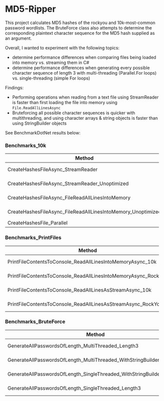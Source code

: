 # MD5-Ripper

This project calculates MD5 hashes of the rockyou and 10k-most-common password wordlists. 
The BruteForce class also attempts to determine the corresponding plaintext character sequence for the MD5 hash supplied as an argument.

Overall, I wanted to experiment with the following topics:

- determine performance differences when comparing files being loaded into memory vs. streaming them in C#
- determine performance differences when generating every possible character sequence of length 3 with multi-threading (Parallel.For loops) vs. single-threading (simple For loops)

Findings:

- Performing operations when reading from a text file using StreamReader is faster than first loading the file into memory using `File.ReadAllLinesAsync`
- Bruteforcing all possible character sequences is quicker with multithreading, and using character arrays & string objects is faster than using StringBuilder objects

See BenchmarkDotNet results below:

### Benchmarks_10k ###

|                                                       Method |      Mean |     Error |    StdDev |      Gen0 |     Gen1 |    Gen2 | Allocated |
|------------------------------------------------------------- |----------:|----------:|----------:|----------:|---------:|--------:|----------:|
|                           CreateHashesFileAsync_StreamReader |  9.757 ms | 0.1950 ms | 0.4520 ms |  656.2500 |        - |       - |   2.64 MB |
|               CreateHashesFileAsync_StreamReader_Unoptimized | 13.605 ms | 0.1636 ms | 0.1450 ms | 1062.5000 |        - |       - |   4.24 MB |
|             CreateHashesFileAsync_FileReadAllLinesIntoMemory | 11.685 ms | 0.2014 ms | 0.1682 ms |  484.3750 | 125.0000 | 62.5000 |   2.97 MB |
| CreateHashesFileAsync_FileReadAllLinesIntoMemory_Unoptimized | 15.421 ms | 0.2161 ms | 0.1916 ms |  750.0000 | 203.1250 | 93.7500 |   4.57 MB |
|                                    CreateHashesFile_Parallel |        NA |        NA |        NA |        NA |       NA |      NA |        NA |



### Benchmarks_PrintFiles ###

|                                                         Method |         Mean |       Error |      StdDev |       Median |        Gen0 |       Gen1 |      Gen2 |  Allocated |
|--------------------------------------------------------------- |-------------:|------------:|------------:|-------------:|------------:|-----------:|----------:|-----------:|
|     PrintFileContentsToConsole_ReadAllLinesIntoMemoryAsync_10k |     2.824 ms |   0.0561 ms |   0.1573 ms |     2.869 ms |    218.7500 |   128.9063 |   62.5000 |     1.4 MB |
| PrintFileContentsToConsole_ReadAllLinesIntoMemoryAsync_RockYou | 5,075.651 ms | 160.3672 ms | 472.8463 ms | 4,894.969 ms | 275000.0000 | 96000.0000 | 7000.0000 | 1972.22 MB |
|       PrintFileContentsToConsole_ReadAllLinesAsStreamAsync_10k |     1.238 ms |   0.0602 ms |   0.1767 ms |     1.189 ms |    269.5313 |          - |         - |    1.08 MB |
|   PrintFileContentsToConsole_ReadAllLinesAsStreamAsync_RockYou | 1,562.837 ms |  15.3794 ms |  13.6334 ms | 1,561.141 ms | 403000.0000 |          - |         - | 1606.77 MB |



### Benchmarks_BruteForce ###


|                                                                Method |      Mean |     Error |    StdDev |    Median |      Gen0 | Allocated |
|---------------------------------------------------------------------- |----------:|----------:|----------:|----------:|----------:|----------:|
|                    GenerateAllPasswordsOfLength_MultiThreaded_Length3 |  5.513 ms | 0.1621 ms | 0.4678 ms |  5.724 ms | 6437.5000 |  25.64 MB |
|  GenerateAllPasswordsOfLength_MultiThreaded_WithStringBuilder_Length3 |  7.067 ms | 0.1398 ms | 0.1373 ms |  7.034 ms | 6445.3125 |  25.65 MB |
| GenerateAllPasswordsOfLength_SingleThreaded_WithStringBuilder_Length3 | 11.576 ms | 0.2272 ms | 0.4039 ms | 11.677 ms | 6421.8750 |  25.62 MB |
|                   GenerateAllPasswordsOfLength_SingleThreaded_Length3 |  8.343 ms | 0.1648 ms | 0.3136 ms |  8.284 ms | 6421.8750 |  25.62 MB |